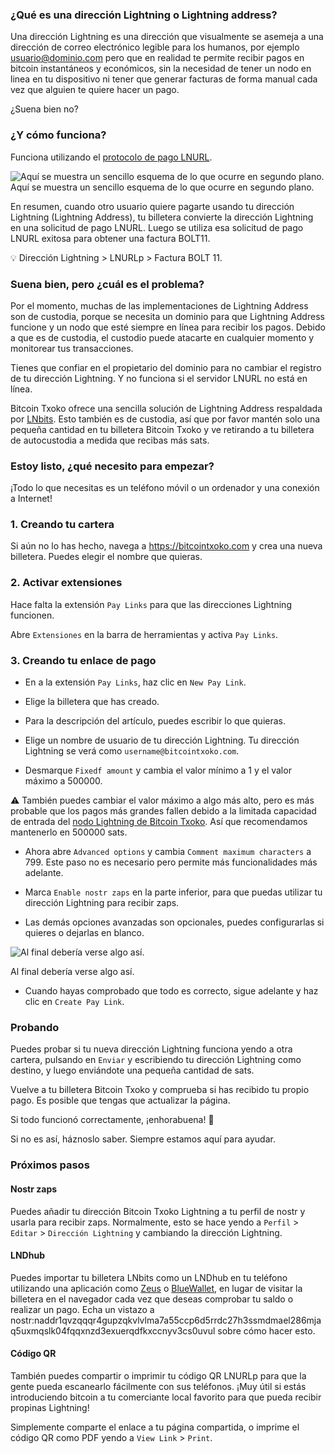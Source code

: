 ### ¿Qué es una dirección Lightning o Lightning address?
Una dirección Lightning es una dirección que visualmente se asemeja a una dirección de correo
electrónico legible para los humanos, por ejemplo usuario@dominio.com pero que en realidad te
permite recibir pagos en bitcoin instantáneos y económicos, sin la necesidad de tener un nodo en linea en tu dispositivo ni tener que generar facturas de forma manual cada vez que alguien te
quiere hacer un pago.

¿Suena bien no?

### ¿Y cómo funciona?
Funciona utilizando el [protocolo de pago LNURL](https://github.com/lnurl/luds/blob/legacy/lnurl-pay.md).

![Aquí se muestra un sencillo esquema de lo que ocurre en segundo plano.](https://blob.satellite.earth/908a8572fe3ec8c5b17bcbae1065b69af15b39958401c87128723f3250122cec)Aquí se muestra un sencillo esquema de lo que ocurre en segundo plano.

En resumen, cuando otro usuario quiere pagarte usando tu dirección Lightning (Lightning
Address), tu billetera convierte la dirección Lightning en una solicitud de pago LNURL. Luego se
utiliza esa solicitud de pago LNURL exitosa para obtener una factura BOLT11.

💡 Dirección Lightning > LNURLp > Factura BOLT 11.

### Suena bien, pero ¿cuál es el problema?
Por el momento, muchas de las implementaciones de Lightning Address son de custodia, porque
se necesita un dominio para que Lightning Address funcione y un nodo que esté siempre en línea para recibir los pagos. Debido a que es de custodia, el custodio puede atacarte en cualquier momento y monitorear tus transacciones.

Tienes que confiar en el propietario del dominio para no cambiar el registro de tu dirección
Lightning. Y no funciona si el servidor LNURL no está en línea.

Bitcoin Txoko ofrece una sencilla solución de Lightning Address respaldada por [LNbits](https://lnbits.com/). Esto
también es de custodia, así que por favor mantén solo una pequeña cantidad en tu billetera Bitcoin
Txoko y ve retirando a tu billetera de autocustodia a medida que recibas más sats.

### Estoy listo, ¿qué necesito para empezar?
¡Todo lo que necesitas es un teléfono móvil o un ordenador y una conexión a Internet!

### 1. Creando tu cartera
Si aún no lo has hecho, navega a https://bitcointxoko.com y crea una nueva billetera. Puedes elegir el
nombre que quieras.

### 2. Activar extensiones
Hace falta la extensión `Pay Links` para que las direcciones Lightning funcionen.

Abre `Extensiones` en la barra de herramientas y activa `Pay Links`.

### 3. Creando tu enlace de pago
- En a la extensión `Pay Links`, haz clic en `New Pay Link`.

- Elige la billetera que has creado.

- Para la descripción del artículo, puedes escribir lo que quieras.

- Elige un nombre de usuario de tu dirección Lightning. Tu dirección Lightning se verá como `username@bitcointxoko.com`. 

- Desmarque `Fixedf amount` y cambia el valor mínimo a 1 y el valor máximo a 500000.

⚠️ También puedes cambiar el valor máximo a algo más alto, pero es más probable que los pagos más grandes fallen debido a la limitada capacidad de entrada del [nodo Lightning de Bitcoin Txoko](https://amboss.space/node/03fb64900a7647b4499a88a6c30976333074dad3bb7702d0219bd84dc4ac4a241e). Así que recomendamos mantenerlo en 500000 sats.

- Ahora abre `Advanced options` y cambia `Comment maximum characters` a 799. Este paso no es necesario pero permite más funcionalidades más adelante.

- Marca `Enable nostr zaps` en la parte inferior, para que puedas utilizar tu dirección Lightning para recibir zaps.

- Las demás opciones avanzadas son opcionales, puedes configurarlas si quieres o dejarlas en
blanco.

![Al final debería verse algo así.](https://raw.githubusercontent.com/bitcointxoko/guides/main/images/lnurlp/lnurlp-config.png)

Al final debería verse algo así.

- Cuando hayas comprobado que todo es correcto, sigue adelante y haz clic en `Create Pay Link`.

### Probando
Puedes probar si tu nueva dirección Lightning funciona yendo a otra cartera, pulsando en `Enviar` y escribiendo tu dirección Lightning como destino, y luego enviándote una pequeña cantidad de sats.

Vuelve a tu billetera Bitcoin Txoko y comprueba si has recibido tu propio pago. Es posible que
tengas que actualizar la página.

Si todo funcionó correctamente, ¡enhorabuena! 🥳

Si no es así, háznoslo saber. Siempre estamos aquí para ayudar.

### Próximos pasos

#### Nostr zaps
Puedes añadir tu dirección Bitcoin Txoko Lightning a tu perfil de nostr y usarla para recibir zaps.
Normalmente, esto se hace yendo a `Perfil` > `Editar` > `Dirección Lightning` y
cambiando la dirección Lightning.

#### LNDhub
Puedes importar tu billetera LNbits como un LNDhub en tu teléfono utilizando una aplicación
como [Zeus](https://zeusln.app/) o [BlueWallet](https://bluewallet.io/), en lugar de visitar la billetera en el navegador cada vez que deseas
comprobar tu saldo o realizar un pago. Echa un vistazo a nostr:naddr1qvzqqqr4gupzqkvlvlma7a55ccp6d5rrdc27h3ssmdmael286mjaq5uxmqslk04fqqxnzd3exuerqdfkxccnyv3cs0uvul sobre cómo hacer esto.

#### Código QR
También puedes compartir o imprimir tu código QR LNURLp para que la gente pueda escanearlo
fácilmente con sus teléfonos. ¡Muy útil si estás introduciendo bitcoin a tu comerciante local
favorito para que pueda recibir propinas Lightning!

Simplemente comparte el enlace a tu página compartida, o imprime el código QR como PDF
yendo a `View Link` > `Print`.
